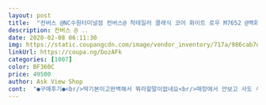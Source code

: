 ```yaml
---
layout: post 
title:  "컨버스 @NC수원터미널점 컨버스@ 척테일러 클래식 코어 화이트 로우 M7652 @백화점 입점 100%정품@ *국내배송* 당일발송가능!" 
description: 컨버스 @ ..
date: 2020-02-08 06:11:30 
img: https://static.coupangcdn.com/image/vendor_inventory/717a/986cab7e7c1b11341eb6e8f9fd9426075f3e52359742239ca87b6d1af6e8.jpg 
linkUrl: https://coupa.ng/bozAFk 
categories: [1007] 
color: BF360C 
price: 49500 
author: Ask View Shop 
cont:  "●구매후기●<br/>딱기본이고완벽해서 뭐라할말이없네요<br/>매장에서 안보고 사도 사진그대로라서 참고하기 좋아요<br/>번거롭게 해드려 죄송합니다ㅠㅠㅠ<br/>잘 받았습니다.<br/><br/>캔버스는 항상 옳은거같아요 배송도 4일정도 걸렸고 상태는 당연히 좋았어요 근데 흰색이라 관리하는데 집중해야할거같아여<br/>" 
---
```

